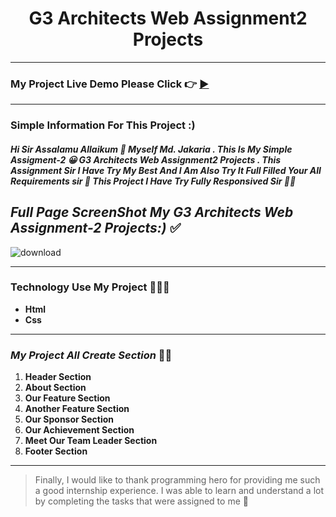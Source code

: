 <h1 align="center"> G3 Architects Web Assignment2 Projects</h1>

***
### My Project Live Demo Please Click 👉 [▶](https://jakaria455173.github.io/G3-Architects-Web-Assignment-2-Projects/ 'Click For Live Project Demo')
***

### Simple Information For This Project :)

##### Hi Sir Assalamu Allaikum 🥰 Myself Md. Jakaria . This Is My Simple Assigment-2 😀 G3 Architects Web Assignment2 Projects . This Assignment Sir I Have Try My Best And I Am Also Try It Full Filled Your All Requirements sir 🥰 This Project I Have Try Fully Responsived Sir 👩‍💻


## *Full Page ScreenShot My G3 Architects Web Assignment-2 Projects:)* ✅


![download](https://user-images.githubusercontent.com/106922916/212542014-e91d4ebe-8979-4a12-a55a-a640a8391f40.jpg)


***

### **Technology Use My Project** 👩🏾‍💻

- **Html**
- **Css**

***
### *My Project All Create Section* 👵🏿

1. **Header Section**
2. **About Section**
3. **Our Feature Section**
4. **Another Feature Section**
5. **Our Sponsor Section**
6. **Our Achievement Section**
7. **Meet Our Team Leader Section**
8. **Footer Section**
***

> Finally, I would like to thank programming hero for providing me such a good internship experience. I was able to learn and understand a lot by completing the tasks that were assigned to me 🥰
